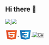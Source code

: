 ## Hi there 👋

<div>
   <a href="https://github.com/pedroqueiroga2"> 
    <img height="180em" src="https://github-readme-stats.vercel.app/api?username=pedroqueiroga2&show_icons=true&theme=tokyonight&include_all_commits=true&count_private=true"/>
      
   <img height="180em" src="https://github-readme-stats.vercel.app/api/top-langs/?username=pedroqueiroga2&layout=compact&langs_count=6&theme=tokyonight"/>
   
</div>
    
<div style="display: inline_block"><br>
  <img align="center" alt="HTML" height="30" width="40" src="https://raw.githubusercontent.com/devicons/devicon/master/icons/html5/html5-original.svg">
  <img align="center" alt="CSS" height="30" width="40" src="https://raw.githubusercontent.com/devicons/devicon/master/icons/css3/css3-original.svg">
  <img align="center" alt="C#" height="30" width="40" src="https://cdn.jsdelivr.net/gh/devicons/devicon@latest/icons/csharp/csharp-original.svg" />
</div>
 
<br>
 
<div>   
  
</div>
